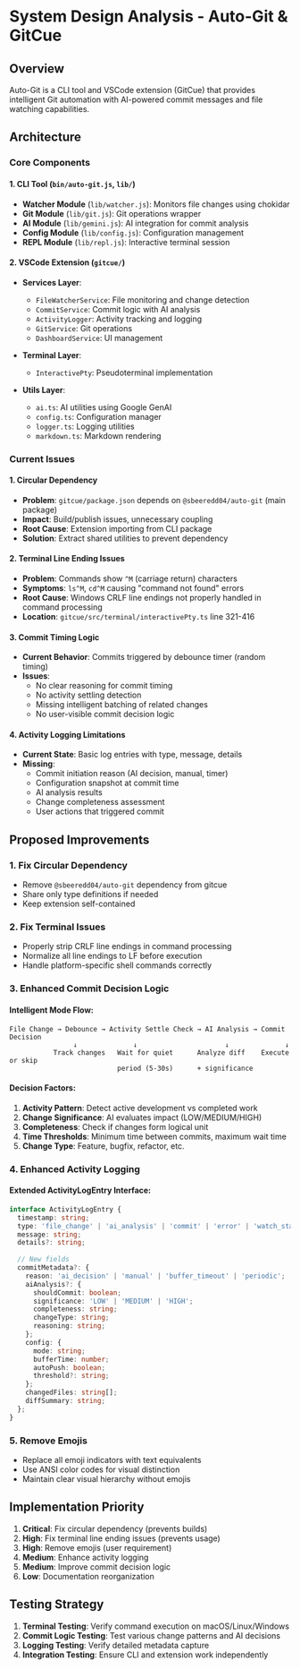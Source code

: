 # System Design Analysis - Auto-Git & GitCue

## Overview
Auto-Git is a CLI tool and VSCode extension (GitCue) that provides intelligent Git automation with AI-powered commit messages and file watching capabilities.

## Architecture

### Core Components

#### 1. CLI Tool (`bin/auto-git.js`, `lib/`)
- **Watcher Module** (`lib/watcher.js`): Monitors file changes using chokidar
- **Git Module** (`lib/git.js`): Git operations wrapper
- **AI Module** (`lib/gemini.js`): AI integration for commit analysis
- **Config Module** (`lib/config.js`): Configuration management
- **REPL Module** (`lib/repl.js`): Interactive terminal session

#### 2. VSCode Extension (`gitcue/`)
- **Services Layer**:
  - `FileWatcherService`: File monitoring and change detection
  - `CommitService`: Commit logic with AI analysis
  - `ActivityLogger`: Activity tracking and logging
  - `GitService`: Git operations
  - `DashboardService`: UI management
  
- **Terminal Layer**:
  - `InteractivePty`: Pseudoterminal implementation
  
- **Utils Layer**:
  - `ai.ts`: AI utilities using Google GenAI
  - `config.ts`: Configuration manager
  - `logger.ts`: Logging utilities
  - `markdown.ts`: Markdown rendering

### Current Issues

#### 1. Circular Dependency
- **Problem**: `gitcue/package.json` depends on `@sbeeredd04/auto-git` (main package)
- **Impact**: Build/publish issues, unnecessary coupling
- **Root Cause**: Extension importing from CLI package
- **Solution**: Extract shared utilities to prevent dependency

#### 2. Terminal Line Ending Issues
- **Problem**: Commands show `^M` (carriage return) characters
- **Symptoms**: `ls^M`, `cd^M` causing "command not found" errors
- **Root Cause**: Windows CRLF line endings not properly handled in command processing
- **Location**: `gitcue/src/terminal/interactivePty.ts` line 321-416

#### 3. Commit Timing Logic
- **Current Behavior**: Commits triggered by debounce timer (random timing)
- **Issues**:
  - No clear reasoning for commit timing
  - No activity settling detection
  - Missing intelligent batching of related changes
  - No user-visible commit decision logic

#### 4. Activity Logging Limitations
- **Current State**: Basic log entries with type, message, details
- **Missing**:
  - Commit initiation reason (AI decision, manual, timer)
  - Configuration snapshot at commit time
  - AI analysis results
  - Change completeness assessment
  - User actions that triggered commit

## Proposed Improvements

### 1. Fix Circular Dependency
- Remove `@sbeeredd04/auto-git` dependency from gitcue
- Share only type definitions if needed
- Keep extension self-contained

### 2. Fix Terminal Issues
- Properly strip CRLF line endings in command processing
- Normalize all line endings to LF before execution
- Handle platform-specific shell commands correctly

### 3. Enhanced Commit Decision Logic

#### Intelligent Mode Flow:
```
File Change → Debounce → Activity Settle Check → AI Analysis → Commit Decision
                ↓              ↓                      ↓              ↓
           Track changes   Wait for quiet      Analyze diff    Execute or skip
                           period (5-30s)      + significance
```

#### Decision Factors:
1. **Activity Pattern**: Detect active development vs completed work
2. **Change Significance**: AI evaluates impact (LOW/MEDIUM/HIGH)
3. **Completeness**: Check if changes form logical unit
4. **Time Thresholds**: Minimum time between commits, maximum wait time
5. **Change Type**: Feature, bugfix, refactor, etc.

### 4. Enhanced Activity Logging

#### Extended ActivityLogEntry Interface:
```typescript
interface ActivityLogEntry {
  timestamp: string;
  type: 'file_change' | 'ai_analysis' | 'commit' | 'error' | 'watch_start' | 'watch_stop';
  message: string;
  details?: string;
  
  // New fields
  commitMetadata?: {
    reason: 'ai_decision' | 'manual' | 'buffer_timeout' | 'periodic';
    aiAnalysis?: {
      shouldCommit: boolean;
      significance: 'LOW' | 'MEDIUM' | 'HIGH';
      completeness: string;
      changeType: string;
      reasoning: string;
    };
    config: {
      mode: string;
      bufferTime: number;
      autoPush: boolean;
      threshold?: string;
    };
    changedFiles: string[];
    diffSummary: string;
  };
}
```

### 5. Remove Emojis
- Replace all emoji indicators with text equivalents
- Use ANSI color codes for visual distinction
- Maintain clear visual hierarchy without emojis

## Implementation Priority

1. **Critical**: Fix circular dependency (prevents builds)
2. **High**: Fix terminal line ending issues (prevents usage)
3. **High**: Remove emojis (user requirement)
4. **Medium**: Enhance activity logging
5. **Medium**: Improve commit decision logic
6. **Low**: Documentation reorganization

## Testing Strategy

1. **Terminal Testing**: Verify command execution on macOS/Linux/Windows
2. **Commit Logic Testing**: Test various change patterns and AI decisions
3. **Logging Testing**: Verify detailed metadata capture
4. **Integration Testing**: Ensure CLI and extension work independently

